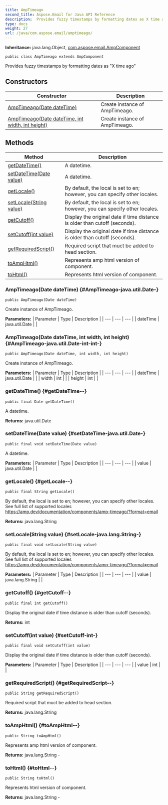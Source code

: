 ```yaml
---
title: AmpTimeago
second_title: Aspose.Email for Java API Reference
description:  Provides fuzzy timestamps by formatting dates as X time ago
type: docs
weight: 27
url: /java/com.aspose.email/amptimeago/
---
```

**Inheritance:**
java.lang.Object, [com.aspose.email.AmpComponent](../../com.aspose.email/ampcomponent)
```
public class AmpTimeago extends AmpComponent
```

Provides fuzzy timestamps by formatting dates as "X time ago"
## Constructors

| Constructor | Description |
| --- | --- |
| [AmpTimeago(Date dateTime)](#AmpTimeago-java.util.Date-) | Create instance of AmpTimeago. |
| [AmpTimeago(Date dateTime, int width, int height)](#AmpTimeago-java.util.Date-int-int-) | Create instance of AmpTimeago. |
## Methods

| Method | Description |
| --- | --- |
| [getDateTime()](#getDateTime--) | A datetime. |
| [setDateTime(Date value)](#setDateTime-java.util.Date-) | A datetime. |
| [getLocale()](#getLocale--) | By default, the local is set to en; however, you can specify other locales. |
| [setLocale(String value)](#setLocale-java.lang.String-) | By default, the local is set to en; however, you can specify other locales. |
| [getCutoff()](#getCutoff--) | Display the original date if time distance is older than cutoff (seconds). |
| [setCutoff(int value)](#setCutoff-int-) | Display the original date if time distance is older than cutoff (seconds). |
| [getRequiredScript()](#getRequiredScript--) | Required script that muct be added to head section. |
| [toAmpHtml()](#toAmpHtml--) | Represents amp html version of component. |
| [toHtml()](#toHtml--) | Represents html version of component. |
### AmpTimeago(Date dateTime) {#AmpTimeago-java.util.Date-}
```
public AmpTimeago(Date dateTime)
```


Create instance of AmpTimeago.

**Parameters:**
| Parameter | Type | Description |
| --- | --- | --- |
| dateTime | java.util.Date |  |

### AmpTimeago(Date dateTime, int width, int height) {#AmpTimeago-java.util.Date-int-int-}
```
public AmpTimeago(Date dateTime, int width, int height)
```


Create instance of AmpTimeago.

**Parameters:**
| Parameter | Type | Description |
| --- | --- | --- |
| dateTime | java.util.Date |  |
| width | int |  |
| height | int |  |

### getDateTime() {#getDateTime--}
```
public final Date getDateTime()
```


A datetime.

**Returns:**
java.util.Date
### setDateTime(Date value) {#setDateTime-java.util.Date-}
```
public final void setDateTime(Date value)
```


A datetime.

**Parameters:**
| Parameter | Type | Description |
| --- | --- | --- |
| value | java.util.Date |  |

### getLocale() {#getLocale--}
```
public final String getLocale()
```


By default, the local is set to en; however, you can specify other locales. See full list of supported locales https://amp.dev/documentation/components/amp-timeago/?format=email

**Returns:**
java.lang.String
### setLocale(String value) {#setLocale-java.lang.String-}
```
public final void setLocale(String value)
```


By default, the local is set to en; however, you can specify other locales. See full list of supported locales https://amp.dev/documentation/components/amp-timeago/?format=email

**Parameters:**
| Parameter | Type | Description |
| --- | --- | --- |
| value | java.lang.String |  |

### getCutoff() {#getCutoff--}
```
public final int getCutoff()
```


Display the original date if time distance is older than cutoff (seconds).

**Returns:**
int
### setCutoff(int value) {#setCutoff-int-}
```
public final void setCutoff(int value)
```


Display the original date if time distance is older than cutoff (seconds).

**Parameters:**
| Parameter | Type | Description |
| --- | --- | --- |
| value | int |  |

### getRequiredScript() {#getRequiredScript--}
```
public String getRequiredScript()
```


Required script that muct be added to head section.

**Returns:**
java.lang.String
### toAmpHtml() {#toAmpHtml--}
```
public String toAmpHtml()
```


Represents amp html version of component.

**Returns:**
java.lang.String - 
### toHtml() {#toHtml--}
```
public String toHtml()
```


Represents html version of component.

**Returns:**
java.lang.String - 
